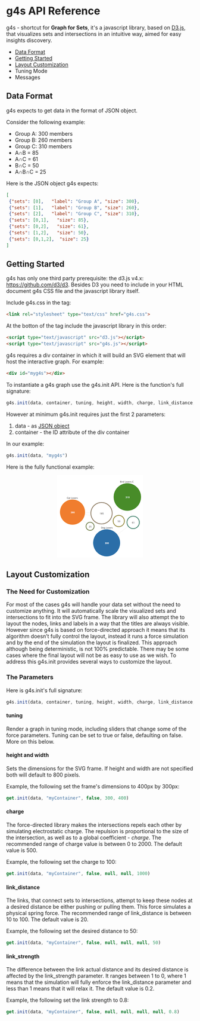 # g4s API Reference

g4s - shortcut for **Graph for Sets**, it's a javascript library, based on [D3.js](https://d3js.org), that visualizes sets and intersections in an intuitive way, aimed for easy insights discovery.

* [Data Format](#data-format)
* [Getting Started](#getting-started)
* [Layout Customization](#layout-customization)
* Tuning Mode
* Messages

## Data Format
g4s expects to get data in the format of JSON object.

Consider the following example:

* Group A: 300 members
* Group B: 260 members
* Group C: 310 members
* A&cap;B = 85
* A&cap;C = 61
* B&cap;C = 50
* A&cap;B&cap;C = 25

Here is the JSON object g4s expects:

```json
[
 {"sets": [0],   "label": "Group A", "size": 300},
 {"sets": [1],   "label": "Group B", "size": 260},
 {"sets": [2],   "label": "Group C", "size": 310},
 {"sets": [0,1],   "size": 85},
 {"sets": [0,2],   "size": 61},
 {"sets": [1,2],   "size": 50},
 {"sets": [0,1,2],  "size": 25}
]
```

## Getting Started
g4s has only one third party prerequisite: the d3.js v4.x: https://github.com/d3/d3. Besides D3 you need to include in your HTML document g4s CSS file and the javascript library itself.

Include g4s.css in the <head> tag:

```html
<link rel="stylesheet" type="text/css" href="g4s.css">
```

At the botton of the <body> tag include the javascript library in this order:

```HTML
<script type="text/javascript" src="d3.js"></script>
<script type="text/javascript" src="g4s.js"></script>
```

g4s requires a div container in which it will build an SVG element that will host the interactive graph. For example:

```HTML
<div id="myg4s"></div>
```

To instantiate a g4s graph use the g4s.init API. Here is the function's full signature:
```javascript
g4s.init(data, container, tuning, height, width, charge, link_distance, link_strength)
```

However at minimum g4s.init requires just the first 2 parameters:

1. data - as [JSON object](#data-format)
2. container - the ID attribute of the div container

In our example:
```javascript
g4s.init(data, "myg4s")
```
Here is the fully functional example:
<p align="center">
  <a href="https://bl.ocks.org/Kirdan/ad774e98643ce93371b4c5b625dbfeba"><img src="m/g4s_api_1_tn.png"></a>
</p>

## Layout Customization
### The Need for Customization
For most of the cases g4s will handle your data set without the need to customize anything. It will automatically scale the visualized sets and intersections to fit into the SVG frame. The library will also attempt the to layout the nodes, links and labels in a way that the titles are always visible. However since g4s is based on force-directed approach it means that its algorithm doesn’t fully control the layout, instead it runs a force simulation and by the end of the simulation the layout is finalized. This approach although being deterministic, is not 100% predictable. There may be some cases where the final layout will not be as easy to use as we wish. To address this g4s.init provides several ways to customize the layout.

### The Parameters
Here is g4s.init's full signature:
```javascript
g4s.init(data, container, tuning, height, width, charge, link_distance, link_strength)
```
#### tuning
Render a graph in tuning mode, including sliders that change some of the force parameters.
Tuning can be set to true or false, defaulting on false. More on this below.

#### height and width
Sets the dimensions for the SVG frame. If height and width are not specified both will default to 800 pixels.

Example, the following set the frame's dimensions to 400px by 300px:
```javascript
get.init(data, "myContainer", false, 300, 400)
```
#### charge
The force-directed library makes the intersections repels each other by simulating electrostatic charge. The repulsion is proportional to the size of the intersection, as well as to a global coefficient - *charge*. The recommended range of charge value is between 0 to 2000. The default value is 500.

Example, the following set the charge to 100:
```javascript
get.init(data, "myContainer", false, null, null, 1000)
```

#### link_distance
The links, that connect sets to intersections, attempt to keep these nodes at a desired distance be either pushing or pulling them. This force simulates a physical spring force. The recommended range of link_distance is between 10 to 100. The default value is 20.

Example, the following set the desired distance to 50:
```javascript
get.init(data, "myContainer", false, null, null, null, 50)
```

#### link_strength
The difference between the link actual distance and its desired distance is affected by the link_strength parameter. It ranges between 1 to 0, where 1 means that the simulation will fully enforce the link_distance parameter and less than 1 means that it will relax it. The default value is 0.2.

Example, the following set the link strength to 0.8:
```javascript
get.init(data, "myContainer", false, null, null, null, null, 0.8)
```
